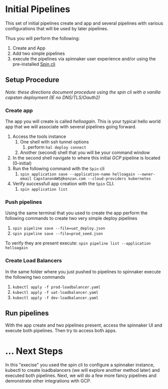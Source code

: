 # Initial Pipelines

This set of initial pipelines create and app and several pipelines with various configurations that will be used by later pipelines. 

Thus you will perform the following:
1. Create and App
2. Add two simple pipelines
3. execute the pipelines via spinnaker user experience and/or using the pre-installed [Spin cli](https://github.com/spinnaker/spin)  

## Setup Procedure

*Note: these directions document procedure using the spin cli with a vanilla capstan deployment (IE no DNS/TLS/Oauth2)*

### Create app

The app you will create is called *helloagain*. This is your typical hello world app that we will associate with several pipelines going forward.

1. Access the tools instance 
   1. One shell with ssh tunnel options
      1. perform `hal deploy connect`
   1. Another (second) shell that you will be your command window
1. In the second shell navigate to where this initial *GCP* pipeline is located (0-initial)
1. Run the following command with the `Spin` cli
   1. `spin application save --application-name helloagain --owner-email CapstanonAWS@kenzan.com --cloud-providers kubernetes`
1. Verify successfull app creation with the `Spin` CLI.
   1. `spin application list`

### Push pipelines

Using the same terminal that you used to create the app perform the following commands to create two very simple deploy pipelines


1. `spin pipeline save --file=uat_deploy.json`
1. `spin pipeline save --file=prod_seed.json`


To verify they are present execute:
`spin pipeline list --application helloagain`

### Create Load Balancers

In the same folder where you just pushed to pipelines to spinnaker execute the following two commands

1. `kubectl apply -f prod-loadbalancer.yaml` 
1. `kubectl apply -f uat-loadbalancer.yaml`
1. `kubectl apply -f dev-loadbalancer.yaml`


## Run pipelines

With the app create and two pipelines present, access the spinnaker UI and execute both pipelines. Then try to access both apps. 

# ... Next Steps

In this "execise" you used the spin cli to configure a spinnaker instance, kubectl to create loadbalancers (we will explore another method later) and executed both pipelines. Next, we will do a few more fancy pipelines and demonstrate other integrations with GCP. 

